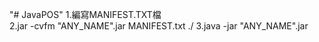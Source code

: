 "# JavaPOS" 
1.編寫MANIFEST.TXT檔	
2.jar -cvfm "ANY_NAME".jar MANIFEST.txt ./
3.java -jar "ANY_NAME".jar
